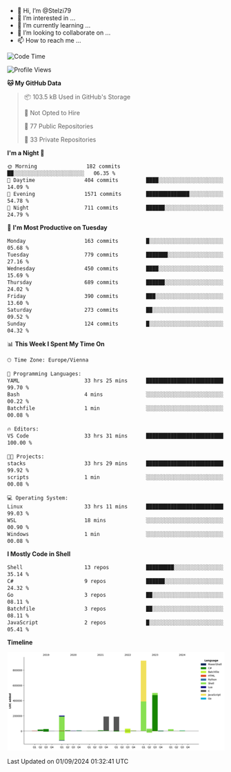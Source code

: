 - 👋 Hi, I’m @Stelzi79
- 👀 I’m interested in ...
- 🌱 I’m currently learning ...
- 💞️ I’m looking to collaborate on ...
- 📫 How to reach me ...

<!--START_SECTION:waka-->
![Code Time](http://img.shields.io/badge/Code%20Time-1%2C051%20hrs%2058%20mins-blue)

![Profile Views](http://img.shields.io/badge/Profile%20Views-0-blue)

**🐱 My GitHub Data** 

> 📦 103.5 kB Used in GitHub's Storage 
 > 
> 🚫 Not Opted to Hire
 > 
> 📜 77 Public Repositories 
 > 
> 🔑 33 Private Repositories 
 > 
**I'm a Night 🦉** 

```text
🌞 Morning                182 commits         ██░░░░░░░░░░░░░░░░░░░░░░░   06.35 % 
🌆 Daytime                404 commits         ████░░░░░░░░░░░░░░░░░░░░░   14.09 % 
🌃 Evening                1571 commits        ██████████████░░░░░░░░░░░   54.78 % 
🌙 Night                  711 commits         ██████░░░░░░░░░░░░░░░░░░░   24.79 % 
```
📅 **I'm Most Productive on Tuesday** 

```text
Monday                   163 commits         █░░░░░░░░░░░░░░░░░░░░░░░░   05.68 % 
Tuesday                  779 commits         ███████░░░░░░░░░░░░░░░░░░   27.16 % 
Wednesday                450 commits         ████░░░░░░░░░░░░░░░░░░░░░   15.69 % 
Thursday                 689 commits         ██████░░░░░░░░░░░░░░░░░░░   24.02 % 
Friday                   390 commits         ███░░░░░░░░░░░░░░░░░░░░░░   13.60 % 
Saturday                 273 commits         ██░░░░░░░░░░░░░░░░░░░░░░░   09.52 % 
Sunday                   124 commits         █░░░░░░░░░░░░░░░░░░░░░░░░   04.32 % 
```


📊 **This Week I Spent My Time On** 

```text
🕑︎ Time Zone: Europe/Vienna

💬 Programming Languages: 
YAML                     33 hrs 25 mins      █████████████████████████   99.70 % 
Bash                     4 mins              ░░░░░░░░░░░░░░░░░░░░░░░░░   00.22 % 
Batchfile                1 min               ░░░░░░░░░░░░░░░░░░░░░░░░░   00.08 % 

🔥 Editors: 
VS Code                  33 hrs 31 mins      █████████████████████████   100.00 % 

🐱‍💻 Projects: 
stacks                   33 hrs 29 mins      █████████████████████████   99.92 % 
scripts                  1 min               ░░░░░░░░░░░░░░░░░░░░░░░░░   00.08 % 

💻 Operating System: 
Linux                    33 hrs 11 mins      █████████████████████████   99.03 % 
WSL                      18 mins             ░░░░░░░░░░░░░░░░░░░░░░░░░   00.90 % 
Windows                  1 min               ░░░░░░░░░░░░░░░░░░░░░░░░░   00.08 % 
```

**I Mostly Code in Shell** 

```text
Shell                    13 repos            █████████░░░░░░░░░░░░░░░░   35.14 % 
C#                       9 repos             ██████░░░░░░░░░░░░░░░░░░░   24.32 % 
Go                       3 repos             ██░░░░░░░░░░░░░░░░░░░░░░░   08.11 % 
Batchfile                3 repos             ██░░░░░░░░░░░░░░░░░░░░░░░   08.11 % 
JavaScript               2 repos             █░░░░░░░░░░░░░░░░░░░░░░░░   05.41 % 
```



**Timeline**

![Lines of Code chart](https://raw.githubusercontent.com/Stelzi79/Stelzi79/main/assets/bar_graph.png)


 Last Updated on 01/09/2024 01:32:41 UTC
<!--END_SECTION:waka-->

<!---
Stelzi79/Stelzi79 is a ✨ special ✨ repository because its `README.md` (this file) appears on your GitHub profile.
You can click the Preview link to take a look at your changes.
--->
